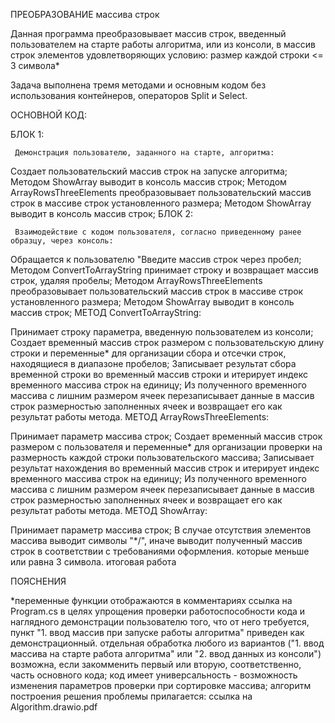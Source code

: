 ПРЕОБРАЗОВАНИЕ массива строк

Данная программа преобразовывает массив строк, введенный пользователем на старте работы алгоритма, или из консоли, в массив строк элементов удовлетворяющих условию: размер каждой строки <= 3 символа*

Задача выполнена тремя методами и основным кодом без использования контейнеров, операторов Split и Select.

ОСНОВНОЙ КОД:

БЛОК 1:

     Демонстрация пользователю, заданного на старте, алгоритма:
Создает пользовательский массив строк на запуске алгоритма;
Методом ShowArray выводит в консоль массив строк;
Методом ArrayRowsThreeElements преобразовывает пользовательский
массив строк в массиве строк установленного размера;
Методом ShowArray выводит в консоль массив строк;
БЛОК 2:

     Взаимодействие с кодом пользователя, согласно приведенному ранее образцу, через консоль:
Обращается к пользователю "Введите массив строк через пробел;
Методом ConvertToArrayString принимает строку и возвращает массив строк, удаляя пробелы;
Методом ArrayRowsThreeElements преобразовывает пользовательский
массив строк в массиве строк установленного размера;
Методом ShowArray выводит в консоль массив строк;
МЕТОД ConvertToArrayString:

Принимает строку параметра, введенную пользователем из консоли;
Создает временный массив строк размером с пользовательскую длину
строки и переменные* для организации сбора и отсечки строк,
находящиеся в диапазоне пробелов;
Записывает результат сбора временной строки во временный массив
строки и итерирует индекс временного массива строк на единицу;
Из полученного временного массива с лишним размером ячеек
перезаписывает данные в массив строк размерностью заполненных ячеек
и возвращает его как результат работы метода.
МЕТОД ArrayRowsThreeElements:

Принимает параметр массива строк;
Создает временный массив строк размером с пользователя
и переменные* для организации проверки на размерность каждой
строки пользовательского массива;
Записывает результат нахождения во временный массив строк и
итерирует индекс временного массива строк на единицу;
Из полученного временного массива с лишним размером ячеек
перезаписывает данные в массив строк размерностью заполненных ячеек
и возвращает его как результат работы метода.
МЕТОД ShowArray:

Принимает параметр массива строк;
В случае отсутствия элементов массива выводит символы "*/",
иначе выводит полученный массив строк в соответствии с требованиями оформления.
которые меньше или равна
3 символа. итоговая работа

ПОЯСНЕНИЯ

*переменные функции отображаются в комментариях
ссылка на Program.cs
в целях упрощения проверки работоспособности кода и наглядного
демонстрации пользователю того, что от него требуется, пункт "1. ввод
массив при запуске работы алгоритма" приведен как демонстрационный.
отдельная обработка любого из вариантов ("1. ввод массива на старте
работа алгоритма" или "2. ввод данных из консоли") возможна, если
закомменить первый или вторую, соответственно, часть основного кода;
код имеет универсальность - возможность изменения параметров проверки
при сортировке массива;
алгоритм построения решения проблемы прилагается:
ссылка на Algorithm.drawio.pdf